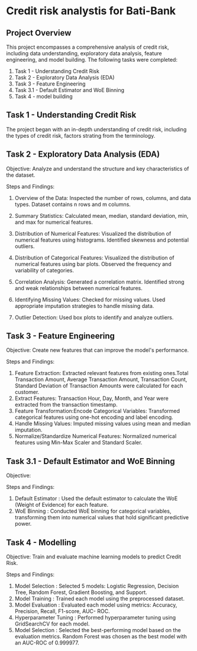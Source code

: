 ﻿<h1>Credit risk analystis for Bati-Bank</h1>

<h2>Project Overview</h2>
<p>This project encompasses a comprehensive analysis of credit risk, including data understanding, exploratory data analysis, feature engineering, and model building. The following tasks were completed:

1. Task 1 - Understanding Credit Risk
2. Task 2 - Exploratory Data Analysis (EDA)
3. Task 3 - Feature Engineering
4. Task 3.1 - Default Estimator and WoE Binning
5. Task 4 - model building</p>

<h2>Task 1 - Understanding Credit Risk</h2>

<p>The project began with an in-depth understanding of credit risk, including the types of credit risk, factors strating from the terminology. </p>

<h2>Task 2 - Exploratory Data Analysis (EDA)</h2>

Objective: Analyze and understand the structure and key characteristics of the dataset.

Steps and Findings:

1. Overview of the Data:
Inspected the number of rows, columns, and data types.
Dataset contains n rows and m columns.

2. Summary Statistics:
Calculated mean, median, standard deviation, min, and max for numerical features.

3. Distribution of Numerical Features:
Visualized the distribution of numerical features using histograms.
Identified skewness and potential outliers.

4. Distribution of Categorical Features:
Visualized the distribution of numerical features using bar plots.
Observed the frequency and variability of categories.

5. Correlation Analysis:
Generated a correlation matrix.
Identified strong and weak relationships between numerical features.

6. Identifying Missing Values:
Checked for missing values.
Used appropriate imputation strategies to handle missing data.

7. Outlier Detection:
Used box plots to identify and analyze outliers.

<h2>Task 3 - Feature Engineering</h2>

Objective: Create new features that can improve the model's performance.

Steps and Findings:

1. Feature Extraction:
Extracted relevant features from existing ones.Total Transaction Amount, Average Transaction Amount, Transaction Count, Standard Deviation of Transaction Amounts were calculated for each customer.
2. Extract Features:
Transaction Hour, Day, Month, and Year were extracted from the transaction timestamp.
3. Feature Transformation:Encode Categorical Variables:
Transformed categorical features using one-hot encoding and label encoding.
4. Handle Missing Values:
Imputed missing values using mean and median imputation.
5. Normalize/Standardize Numerical Features:
Normalized numerical features using Min-Max Scaler and Standard Scaler.

<h2>Task 3.1 - Default Estimator and WoE Binning</h2>
Objective: 

Steps and Findings:
1. Default Estimator :
Used the default estimator to calculate the WoE (Weight of Evidence) for each feature.
2. WoE Binning :
Conducted WoE binning for categorical variables, transforming them into numerical values that hold significant predictive power.

<h2>Task 4 - Modelling</h2>
Objective: Train and evaluate machine learning models to predict Credit Risk.

Steps and Findings:
1. Model Selection :
Selected 5 models: Logistic Regression, Decision Tree, Random Forest, Gradient Boosting, and Support.
2. Model Training :
Trained each model using the preprocessed dataset.
3. Model Evaluation :
Evaluated each model using metrics: Accuracy, Precision, Recall, F1-score, AUC-
ROC.
4. Hyperparameter Tuning :
Performed hyperparameter tuning using GridSearchCV for each model.
5. Model Selection :
Selected the best-performing model based on the evaluation metrics.
Random Forest was chosen as the best model with an AUC-ROC of 0.999977.


